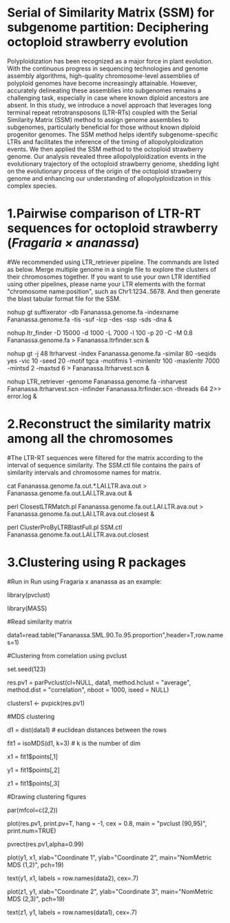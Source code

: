# Serial of Similarity Matrix (SSM) for subgenome partition: Deciphering octoploid strawberry evolution
Polyploidization has been recognized as a major force in plant evolution. With the continuous progress in sequencing technologies and genome assembly algorithms, high-quality chromosome-level assemblies of polyploid genomes have become increasingly attainable. However, accurately delineating these assemblies into subgenomes remains a challenging task, especially in case where known diploid ancestors are absent. In this study, we introduce a novel approach that leverages long terminal repeat retrotransposons (LTR-RTs) coupled with the Serial Similarity Matrix (SSM) method to assign genome assemblies to subgenomes, particularly beneficial for those without known diploid progenitor genomes. The SSM method helps identify subgenome-specific LTRs and facilitates the inference of the timing of allopolyploidization events. We then applied the SSM method to the octoploid strawberry genome. Our analysis revealed three allopolyploidization events in the evolutionary trajectory of the octoploid strawberry genome, shedding light on the evolutionary process of the origin of the octoploid strawberry genome and enhancing our understanding of allopolyploidization in this complex species.

# 1.Pairwise comparison of LTR-RT sequences for octoploid strawberry (_Fragaria × ananassa_)
#We recommended using LTR_retriever pipeline. The commands are listed as below. Merge multiple genome in a single file to explore the clusters of their chromosomes together. If you want to use your own LTR identified using other pipelines, please name your LTR elements with the format "chromosome name:position", such as Chr1:1234..5678. And then generate the blast tabular format file for the SSM.

  nohup gt suffixerator -db Fananassa.genome.fa -indexname Fananassa.genome.fa -tis -suf -lcp -des -ssp -sds -dna &

  nohup ltr_finder -D 15000 -d 1000 -L 7000 -l 100 -p 20 -C -M 0.8 Fananassa.genome.fa > Fananassa.ltrfinder.scn &

  nohup gt -j 48 ltrharvest -index Fananassa.genome.fa -similar 80 -seqids yes -vic 10 -seed 20 -motif tgca -motifmis 1 -minlenltr 100 -maxlenltr 7000 -mintsd 2 -maxtsd 6 > Fananassa.ltrharvest.scn &

  nohup LTR_retriever -genome Fananassa.genome.fa -inharvest Fananassa.ltrharvest.scn -infinder Fananassa.ltrfinder.scn -threads 64 2>> error.log &

# 2.Reconstruct the similarity matrix among all the chromosomes
#The LTR-RT sequences were filtered for the matrix according to the interval of sequence similarity. The SSM.ctl file contains the pairs of similarity intervals and chromosome names for matrix.

  cat Fananassa.genome.fa.out.*.LAI.LTR.ava.out > Fananassa.genome.fa.out.LAI.LTR.ava.out &

  perl ClosestLTRMatch.pl Fananassa.genome.fa.out.LAI.LTR.ava.out > Fananassa.genome.fa.out.LAI.LTR.ava.out.closest &

  perl ClusterProByLTRBlastFull.pl SSM.ctl Fananassa.genome.fa.out.LAI.LTR.ava.out.closest

# 3.Clustering using R packages
#Run in Run using Fragaria x ananassa as an example:

library(pvclust)

library(MASS)


#Read similarity matrix

data1=read.table("Fananassa.SML.90.To.95.proportion",header=T,row.names=1)


#Clustering from correlation using pvclust

set.seed(123)

res.pv1 = parPvclust(cl=NULL, data1, method.hclust = "average", method.dist = "correlation", nboot = 1000, iseed = NULL)

clusters1 <- pvpick(res.pv1)


#MDS clustering

d1 = dist(data1) # euclidean distances between the rows

fit1 = isoMDS(d1, k=3) # k is the number of dim

x1 = fit1$points[,1]

y1 = fit1$points[,2]

z1 = fit1$points[,3]


#Drawing clustering figures

par(mfcol=c(2,2))

plot(res.pv1, print.pv=T, hang = -1, cex = 0.8, main = "pvclust (90,95)", print.num=TRUE)

pvrect(res.pv1,alpha=0.99)

plot(y1, x1, xlab="Coordinate 1", ylab="Coordinate 2",  main="NomMetric MDS (1,2)", pch=19)

text(y1, x1, labels = row.names(data2), cex=.7)

plot(z1, y1, xlab="Coordinate 2", ylab="Coordinate 3",  main="NomMetric MDS (2,3)", pch=19)

text(z1, y1, labels = row.names(data1), cex=.7)
